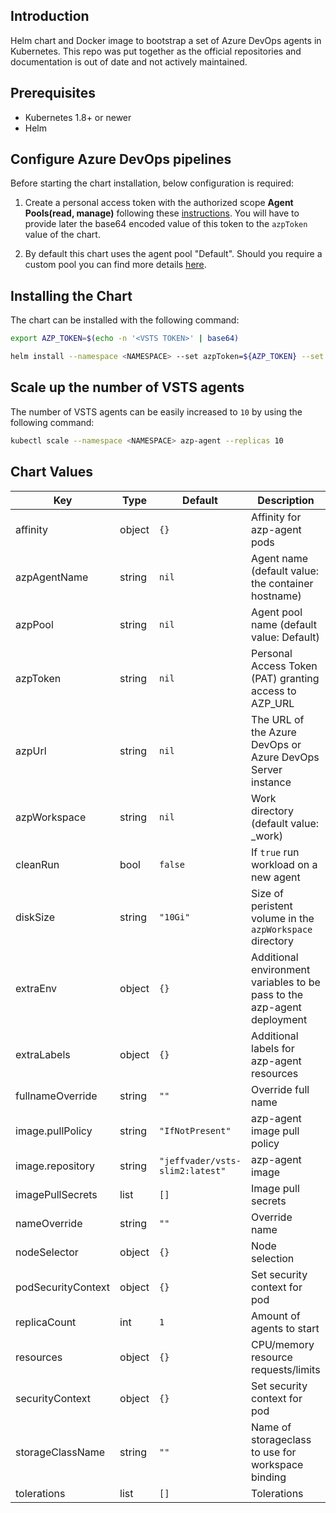 ## Introduction
Helm chart and Docker image to bootstrap a set of Azure DevOps agents in Kubernetes. This repo was put together as the official repositories and documentation is out of date and not actively maintained.

## Prerequisites
 - Kubernetes 1.8+ or newer
 - Helm

## Configure Azure DevOps pipelines

Before starting the chart installation, below configuration is required:

1. Create a personal access token with the authorized scope **Agent Pools(read, manage)**  following these [instructions](https://docs.microsoft.com/en-us/azure/devops/pipelines/agents/v2-linux?view=azure-devops#permissions). You will have to provide later the base64 encoded value of this token to the `azpToken` value of the chart. 

2. By default this chart uses the agent pool "Default". Should you require a custom pool you can find more details [here](https://docs.microsoft.com/en-us/azure/devops/pipelines/agents/pools-queues?view=azure-devops&tabs=yaml%2Cbrowser). 

## Installing the Chart

The chart can be installed with the following command:

```bash
export AZP_TOKEN=$(echo -n '<VSTS TOKEN>' | base64)

helm install --namespace <NAMESPACE> --set azpToken=${AZP_TOKEN} --set azpUrl="https://dev.azure.com/replace_with_my_org/" -f values.yaml azp-agent ./chart/azdo-agent
```

## Scale up the number of VSTS agents

The number of VSTS agents can be easily increased to `10` by using the following command:

```bash
kubectl scale --namespace <NAMESPACE> azp-agent --replicas 10
```

## Chart Values

| Key | Type | Default | Description |
|-----|------|---------|-------------|
| affinity | object | `{}` | Affinity for azp-agent pods |
| azpAgentName | string | `nil` | Agent name (default value: the container hostname) |
| azpPool | string | `nil` | Agent pool name (default value: Default) |
| azpToken | string | `nil` | Personal Access Token (PAT) granting access to AZP_URL |
| azpUrl | string | `nil` | The URL of the Azure DevOps or Azure DevOps Server instance |
| azpWorkspace | string | `nil` | Work directory (default value: _work) |
| cleanRun | bool | `false` | If `true` run workload on a new agent |
| diskSize | string | `"10Gi"` | Size of peristent volume in the `azpWorkspace` directory |
| extraEnv | object | `{}` | Additional environment variables to be pass to the azp-agent deployment |
| extraLabels | object | `{}` | Additional labels for azp-agent resources |
| fullnameOverride | string | `""` | Override full name |
| image.pullPolicy | string | `"IfNotPresent"` | azp-agent image pull policy  |
| image.repository | string | `"jeffvader/vsts-slim2:latest"` | azp-agent image |
| imagePullSecrets | list | `[]` | Image pull secrets |
| nameOverride | string | `""` | Override name |
| nodeSelector | object | `{}` | Node selection |
| podSecurityContext | object | `{}` | Set security context for pod |
| replicaCount | int | `1` | Amount of agents to start |
| resources | object | `{}` | CPU/memory resource requests/limits |
| securityContext | object | `{}` | Set security context for pod |
| storageClassName | string | `""` | Name of storageclass to use for workspace binding |
| tolerations | list | `[]` | Tolerations |
